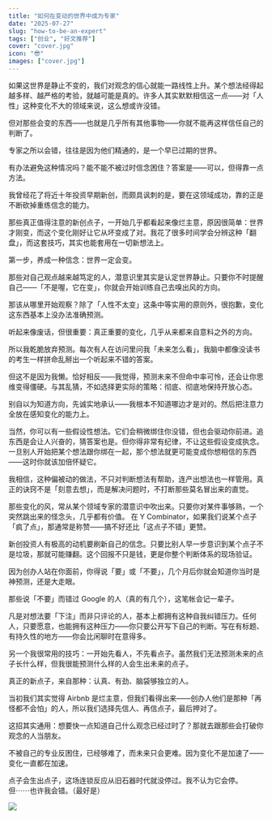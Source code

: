 ```yaml
---
title: "如何在变动的世界中成为专家"
date: "2025-07-27"
slug: "how-to-be-an-expert"
tags: ["创业", "好文推荐"]
cover: "cover.jpg"
icon: "😎"
images: ["cover.jpg"]
---
```

如果这世界是静止不变的，我们对观念的信心就能一路线性上升。某个想法经得起越多样、越严格的考验，就越可能是真的。许多人其实默默相信这一点——对「人性」这种变化不大的领域来说，这么想或许没错。



但对那些会变的东西——也就是几乎所有其他事物——你就不能再这样信任自己的判断了。



专家之所以会错，往往是因为他们精通的，是一个早已过期的世界。



有办法避免这种情况吗？能不能不被过时信念困住？答案是——可以，但得靠一点方法。



我曾经花了将近十年投资早期新创，而颇具讽刺的是，要在这领域成功，靠的正是不断砍掉重练信念的能力。



那些真正值得注意的新创点子，一开始几乎都看起来像烂主意，原因很简单：世界才刚变，而这个变化刚好让它从坏变成了对。我花了很多时间学会分辨这种「翻盘」，而这套技巧，其实也能套用在一切新想法上。



第一步，养成一种信念：世界一定会变。



那些对自己观点越来越笃定的人，潜意识里其实是认定世界静止。只要你不时提醒自己——「不是喔，它在变」，你就会开始训练自己去嗅出风的方向。



那该从哪里开始观察？除了「人性不太变」这条中等实用的原则外，很抱歉，变化这东西基本上没办法准确预测。



听起来像废话，但很重要：真正重要的变化，几乎从来都来自意料之外的方向。



所以我乾脆放弃预测。每次有人在访问里问我「未来怎么看」，我脑中都像没读书的考生一样拼命乱掰出一个听起来不错的答案。



但这不是因为我懒。恰好相反——我觉得，预测未来不但命中率可怜，还会让你思维变得僵硬。与其乱猜，不如选择更实际的策略：彻底、彻底地保持开放心态。



别自以为知道方向，先诚实地承认——我根本不知道哪边才是对的。然后把注意力全放在感知变化的能力上。



当然，你可以有一些假设性想法。它们会稍微绑住你没错，但也会驱动你前进。追东西是会让人兴奋的，猜答案也是。但你得非常有纪律，不让这些假设变成执念。
一旦别人开始把某个想法跟你绑在一起，那个想法就更可能变成你想相信的东西——这时你就该加倍怀疑它。



我相信，这种偏被动的做法，不只对判断想法有帮助，连产出想法也一样管用。真正的诀窍不是「刻意去想」，而是解决问题时，不打断那些莫名冒出来的直觉。



那些变化的风，常从某个领域专家的潜意识中吹出来。只要你对某件事够熟，一个突然跳出来的怪念头，几乎都有价值。
在 Y Combinator，如果我们说某个点子「疯了点」，那通常是称赞——搞不好还比「这点子不错」更赞。



新创投资人有极高的动机要刷新自己的信念。只要比别人早一步意识到某个点子不是垃圾，那就可能赚翻。这个回报不只是钱，更是你整个判断体系的现场验证。



因为创办人站在你面前，你得说「要」或「不要」，几个月后你就会知道你当时是神预测，还是大走眼。



那些说「不要」而错过 Google 的人（真的有几个），这笔帐会记一辈子。



凡是对想法要「下注」而非只评论的人，基本上都拥有这种自我纠错压力。任何人，只要愿意，也能拥有这种压力——你只要公开写下自己的判断。写在有标题、有持久性的地方——你会比闲聊时在意得多。



另一个我很常用的技巧：一开始先看人，不先看点子。虽然我们无法预测未来的点子长什么样，但我很能预测什么样的人会生出未来的点子。



真正的新点子，来自那种：认真、有劲、脑袋够独立的人。



当初我们其实觉得 Airbnb 是烂主意，但我们看得出来——创办人他们是那种「再怪都不会怕」的人，所以我们选择先信人、再信点子，最后押对了。



这招其实通用：想要快一点知道自己什么观念已经过时了？那就去跟那些会打破你观念的人当朋友。



不被自己的专业反困住，已经够难了，而未来只会更难。因为变化不是加速了——变化一直都在加速。



点子会生出点子，这场连锁反应从旧石器时代就没停过。我不认为它会停。
但⋯⋯也许我会错。（最好是）




![](https://prod-files-secure.s3.us-west-2.amazonaws.com/112d0858-5090-4d34-a606-b75eb8d65fd2/46476355-9cf3-4e99-9b7a-3531bc426380/1000202064.png?X-Amz-Algorithm=AWS4-HMAC-SHA256&X-Amz-Content-Sha256=UNSIGNED-PAYLOAD&X-Amz-Credential=ASIAZI2LB4664LAJ4SVV%2F20250917%2Fus-west-2%2Fs3%2Faws4_request&X-Amz-Date=20250917T174317Z&X-Amz-Expires=3600&X-Amz-Security-Token=IQoJb3JpZ2luX2VjEDEaCXVzLXdlc3QtMiJHMEUCIEkj0Ei9RWDrzAGMX6fw0bx3JecLSbXk%2FPZw2VnHDoYWAiEA3dsM3jYdtOzay0cd6c1WMFrWhZ8CCNnc5YY5EAkui5gqiAQIqv%2F%2F%2F%2F%2F%2F%2F%2F%2F%2FARAAGgw2Mzc0MjMxODM4MDUiDJKfDQLCPxAFOEz6eircA7jFaeQUaXkVkzDjIkGZn1RIbSeWUtYIJTHFKAPV74MCCOUlGXjOSOFWYHz3TW%2F9%2FQwsuBRNziDV2sEIhVUy8HGyiPIGKZKCMt42vzyP4eLiDWlwmtIHAKhbjTLPeOThiaBBoI5iVzUqr6xaSj7lnuGcuxC0SKdoZPl1aGJI%2FZ0Y5TweBuHa%2B8%2B%2BI26MpmxhcZadeXESS0xMYiea9A2PpbxEI3%2B2vxccXxpgUCWTQm4Mej1Y8sq75uWrp8jty8lSwkHqLN6bK38eh8H6FaAUz0xN68CJFO0KHPIJhXsjXQ4ptQM7fiwlJmXut7X%2FB1i7BrPNu6mkl6rwOCpx6jZ4chQ%2FBjrhErz4puISAVbFbC8NQUEQ7OwyPBiuVGEiEyMTHV7ttaH0QPSHSJG46DvdDBiqqBCNfpwwCZcUvKpYAOV3hha4qh%2BsBjBMCB%2BolTzzbdejZ6HqA89N6jDQLxLiuc1Qdfc9%2B1bRGpQncCXA5zU73juO5XGUjiJmzp60OfHNlaJ0Zkpxf4DIAOpo8PZfE8iC3b2uyhPMqB5rc9QmdHVXpSTBvTN8b0oIepUY4z2k0iDPhLB8mgfjzFXpFGR65CJ8YFpGTBFG7r2n2dGUQUss8NNoYZWuP2zKtxw5MOrUq8YGOqUBI3UB75ulrWZxbTRggljDVRVuHCW%2FIyCc2NGRbeqNoHIOmN9ci63VanzFDnayAbt12svig8z%2Bifoq7zTKyngAvRItIGLiQwgpPmO3HIhwNtGky6YbZDfsj%2BfTAo2Ajqsob%2FPW6xuhtLq0MutjMhPQH2KaDSE1fba35HwpKBrUxO2sAMsyrJg7PjlCBbWr8SbeoI2pE6CfonOcRvonlGxxyzNtLjzi&X-Amz-Signature=2d166f105a731ec44ab19bc4618c354aa8964ace0681da49150e2ec787f56062&X-Amz-SignedHeaders=host&x-amz-checksum-mode=ENABLED&x-id=GetObject)

